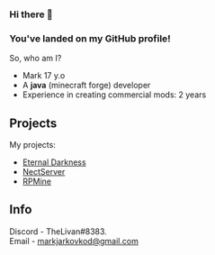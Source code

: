 ### Hi there 👋
### You've landed on my GitHub profile!


So, who am I?
* Mark 17 y.o
* A **java** (minecraft forge) developer
* Experience in creating commercial mods: 2 years

## Projects 
My projects:
* [Eternal Darkness](https://vk.com/eternaldarknessmc)
* [NectServer](https://nectserver.ru/)
* [RPMine](https://vk.com/rpmineserver)
## Info 
Discord - TheLivan#8383. <br>
Email - markjarkovkod@gmail.com
